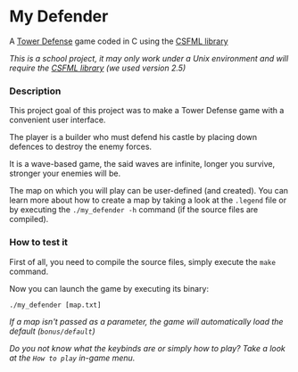 # My Defender

A [Tower Defense](https://en.wikipedia.org/wiki/Tower_defense) game coded in C using the [CSFML library](http://transit.iut2.upmf-grenoble.fr/doc/libcsfml-doc/html/)

*This is a school project, it may only work under a Unix environment and will require the [CSFML library](https://www.sfml-dev.org/download/csfml/index-fr.php) (we used version 2.5)*

### Description
This project goal of this project was to make a Tower Defense game with a convenient user interface.

The player is a builder who must defend his castle by placing down defences to destroy the enemy forces.

It is a wave-based game, the said waves are infinite, longer you survive, stronger your enemies will be.

The map on which you will play can be user-defined (and created). You can learn more about how to create a map by taking a look at the `.legend` file or by executing the `./my_defender -h` command (if the source files are compiled).

### How to test it
First of all, you need to compile the source files, simply execute the `make` command.

Now you can launch the game by executing its binary:

`./my_defender [map.txt]`

*If a map isn't passed as a parameter, the game will automatically load the default (`bonus/default`)*

*Do you not know what the keybinds are or simply how to play? Take a look at the `How to play` in-game menu.*
